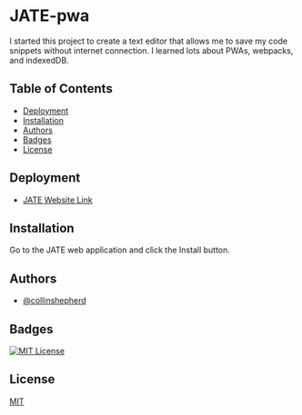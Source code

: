 # JATE-pwa

I started this project to create a text editor that allows me to save my code snippets without internet connection. I learned lots about PWAs, webpacks, and indexedDB.

## Table of Contents

- [Deployment](#Deployment)
- [Installation](#installation)
- [Authors](#authors)
- [Badges](#badges)
- [License](#license)

## Deployment

- [JATE Website Link](https://intense-bastion-36175-e3da0cf09832.herokuapp.com/)

## Installation

Go to the JATE web application and click the Install button.

## Authors

- [@collinshepherd](https://www.github.com/collinshepherd)

## Badges

[![MIT License](https://img.shields.io/badge/License-MIT-green.svg)](https://choosealicense.com/licenses/mit/)

## License

[MIT](https://choosealicense.com/licenses/mit/)
